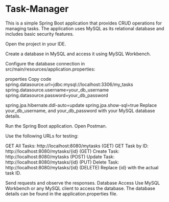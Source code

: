 # Task-Manager
This is a simple Spring Boot application that provides CRUD operations for managing tasks. The application uses MySQL as its relational database and includes basic security features.

Open the project in your IDE.

Create a database in MySQL and access it using MySQL Workbench.

Configure the database connection in src/main/resources/application.properties:

properties
Copy code
spring.datasource.url=jdbc:mysql://localhost:3306/my_tasks
spring.datasource.username=your_db_username
spring.datasource.password=your_db_password

spring.jpa.hibernate.ddl-auto=update
spring.jpa.show-sql=true
Replace your_db_username, and your_db_password with your MySQL database details.

Run the Spring Boot application.
Open Postman.

Use the following URLs for testing:

GET All Tasks: http://localhost:8080/mytasks (GET)
GET Task by ID: http://localhost:8080/mytasks/{id} (GET)
Create Task: http://localhost:8080/mytasks (POST)
Update Task: http://localhost:8080/mytasks/{id} (PUT)
Delete Task: http://localhost:8080/mytasks/{id} (DELETE)
Replace {id} with the actual task ID.

Send requests and observe the responses.
Database Access
Use MySQL Workbench or any MySQL client to access the database. The database details can be found in the application.properties file.
